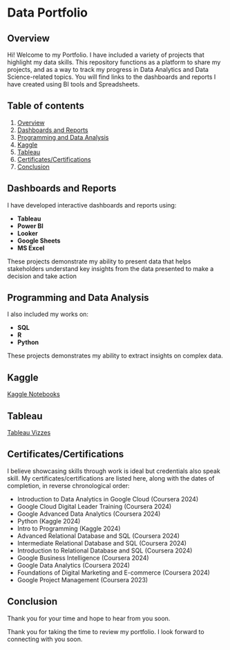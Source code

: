 # Data Portfolio
## Overview

Hi! Welcome to my Portfolio. I have included a variety of projects that highlight my data skills. This repository functions as a platform to share my projects, and as a way to track my progress in Data Analytics and Data Science-related topics. You will find links to the dashboards and reports I have created using BI tools and Spreadsheets.

## Table of contents
1. [Overview](#overview)
2. [Dashboards and Reports](#dashboards-and-reports)
3. [Programming and Data Analysis](#programming-and-data-analysis)
4. [Kaggle](#kaggle)
5. [Tableau](#tableau)
6. [Certificates/Certifications](#certificatescertifications)
7. [Conclusion](#conclusion)

## Dashboards and Reports

I have developed interactive dashboards and reports using:
- **Tableau**
- **Power BI**
- **Looker**
- **Google Sheets**
- **MS Excel**

These projects demonstrate my ability to present data that helps stakeholders understand key insights from the data presented to make a decision and take action

## Programming and Data Analysis

I also included my works on:
- **SQL**
- **R**
- **Python**

These projects demonstrates my ability to extract insights on complex data.

## Kaggle
[Kaggle Notebooks](https://www.kaggle.com/renellsantos/code)

## Tableau
[Tableau Vizzes](https://public.tableau.com/app/profile/renell.santos/vizzes)

## Certificates/Certifications
I believe showcasing skills through work is ideal but credentials also speak skill. My certificates/certifications are listed here, along with the dates of completion, in reverse chronological order:

- Introduction to Data Analytics in Google Cloud (Coursera 2024)
- Google Cloud Digital Leader Training (Coursera 2024)
- Google Advanced Data Analytics (Coursera 2024)
- Python (Kaggle 2024)
- Intro to Programming (Kaggle 2024)
- Advanced Relational Database and SQL (Coursera 2024)
- Intermediate Relational Database and SQL (Coursera 2024)
- Introduction to Relational Database and SQL (Coursera 2024)
- Google Business Intelligence (Coursera 2024)
- Google Data Analytics (Coursera 2024)
- Foundations of Digital Marketing and E-commerce (Coursera 2024)
- Google Project Management (Coursera 2023)

## Conclusion

Thank you for your time and hope to hear from you soon.


Thank you for taking the time to review my portfolio. I look forward to connecting with you soon.
